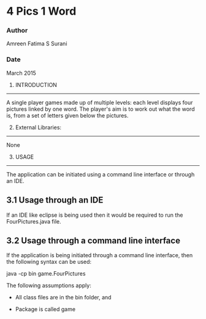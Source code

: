 # 4 Pics 1 Word #

### Author ###
Amreen Fatima S Surani

### Date ###
March 2015


1. INTRODUCTION
-----------------
A single player games made up of multiple levels: each level displays four pictures linked by one word. The player's aim is to work out what the word is, from a set of letters given below the pictures.

2. External Libraries:
-----------------------
None

3. USAGE
---------

The application can be initiated using a command line interface or through an IDE.

3.1 Usage through an IDE
------------------------

If an IDE like eclipse is being used then it would be required to run the FourPictures.java file. 

3.2 Usage through a command line interface
------------------------------------------

If the application is being initiated through a command line interface, then the following syntax can be used:

java -cp bin game.FourPictures

The following assumptions apply:

* All class files are in the bin folder, and

* Package is called game